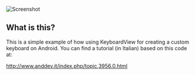 ![Screenshot](https://github.com/rciovati/Android-KeyboardView-Example/raw/master/assets/screenshot.png)

## What is this?

This is a simple example of how using KeyboardView for creating a custom keyboard on Android.
You can find a tutorial (in Italian) based on this code at:

http://www.anddev.it/index.php/topic,3956.0.html

